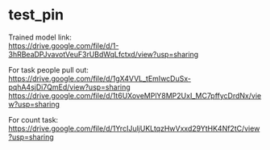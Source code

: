 # test_pin

Trained model link:   
https://drive.google.com/file/d/1-3hRBeaDPJvavotVeuF3rUBdWqLfctxd/view?usp=sharing

For task people pull out:   
https://drive.google.com/file/d/1gX4VVL_tEmIwcDuSx-pqhA4sjDi7QmEd/view?usp=sharing   
https://drive.google.com/file/d/1t6UXoveMPlY8MP2UxI_MC7pffycDrdNx/view?usp=sharing   

For count task:   
https://drive.google.com/file/d/1YrcIJuljUKLtqzHwVxxd29YtHK4Nf2tC/view?usp=sharing


